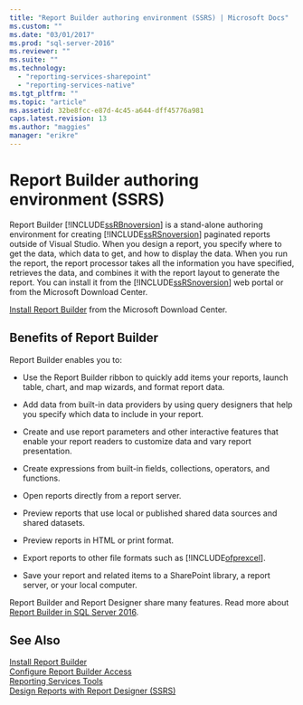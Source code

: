 ```yaml
---
title: "Report Builder authoring environment (SSRS) | Microsoft Docs"
ms.custom: ""
ms.date: "03/01/2017"
ms.prod: "sql-server-2016"
ms.reviewer: ""
ms.suite: ""
ms.technology: 
  - "reporting-services-sharepoint"
  - "reporting-services-native"
ms.tgt_pltfrm: ""
ms.topic: "article"
ms.assetid: 32be8fcc-e87d-4c45-a644-dff45776a981
caps.latest.revision: 13
ms.author: "maggies"
manager: "erikre"
---
```

# Report Builder authoring environment (SSRS)
  Report Builder [!INCLUDE[ssRBnoversion](../../a9notintoc/includes/ssrbnoversion-md.md)] is a stand-alone authoring environment for creating [!INCLUDE[ssRSnoversion](../../a9notintoc/includes/ssrsnoversion-md.md)] paginated reports outside of Visual Studio. When you design a report, you specify where to get the data, which data to get, and how to display the data. When you run the report, the report processor takes all the information you have specified, retrieves the data, and combines it with the report layout to generate the report. You can install it from the [!INCLUDE[ssRSnoversion](../../a9notintoc/includes/ssrsnoversion-md.md)] web portal or from the Microsoft Download Center.  
  
 [Install Report Builder](../../reporting-services/install/windows/install-report-builder.md) from the Microsoft Download Center.  
  
## Benefits of Report Builder  
 Report Builder enables you to:  
  
-   Use the Report Builder ribbon to quickly add items your reports, launch table, chart, and map wizards, and format report data.  
  
-   Add data from built-in data providers by using query designers that help you specify which data to include in your report.  
  
-   Create and use report parameters and other interactive features that enable your report readers to customize data and vary report presentation.  
  
-   Create expressions from built-in fields, collections, operators, and functions.  
  
-   Open reports directly from a report server.  
  
-   Preview reports that use local or published shared data sources and shared datasets.  
  
-   Preview reports in HTML or print format.  
  
-   Export reports to other file formats such as [!INCLUDE[ofprexcel](../../a9retired/includes/ofprexcel-md.md)].  
  
-   Save your report and related items to a SharePoint library, a report server, or your local computer.  
  
 Report Builder and Report Designer share many features. Read more about [Report Builder in SQL Server 2016](../../reporting-services/report-builder/report-builder-in-sql-server-2016.md).  
  
## See Also  
 [Install Report Builder](../../reporting-services/install/windows/install-report-builder.md)   
 [Configure Report Builder Access](../../reporting-services/report-server/configure-report-builder-access.md)   
 [Reporting Services Tools](../../reporting-services/tools/reporting-services-tools.md)   
 [Design Reports with Report Designer &#40;SSRS&#41;](../../reporting-services/tools/design-reporting-services-paginated-reports-with-report-designer-ssrs.md)  
  
  